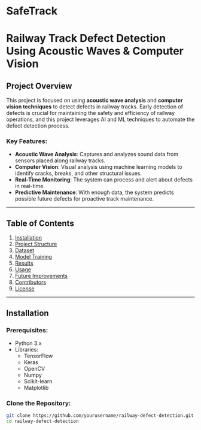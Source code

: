 # SafeTrack

# Railway Track Defect Detection Using Acoustic Waves & Computer Vision

## Project Overview

This project is focused on using **acoustic wave analysis** and **computer vision techniques** to detect defects in railway tracks. Early detection of defects is crucial for maintaining the safety and efficiency of railway operations, and this project leverages AI and ML techniques to automate the defect detection process.

### Key Features:
- **Acoustic Wave Analysis**: Captures and analyzes sound data from sensors placed along railway tracks.
- **Computer Vision**: Visual analysis using machine learning models to identify cracks, breaks, and other structural issues.
- **Real-Time Monitoring**: The system can process and alert about defects in real-time.
- **Predictive Maintenance**: With enough data, the system predicts possible future defects for proactive track maintenance.

---

## Table of Contents
1. [Installation](#installation)
2. [Project Structure](#project-structure)
3. [Dataset](#dataset)
4. [Model Training](#model-training)
5. [Results](#results)
6. [Usage](#usage)
7. [Future Improvements](#future-improvements)
8. [Contributors](#contributors)
9. [License](#license)

---

## Installation

### Prerequisites:
- Python 3.x
- Libraries: 
  - TensorFlow
  - Keras
  - OpenCV
  - Numpy
  - Scikit-learn
  - Matplotlib

### Clone the Repository:
```bash
git clone https://github.com/yourusername/railway-defect-detection.git
cd railway-defect-detection
